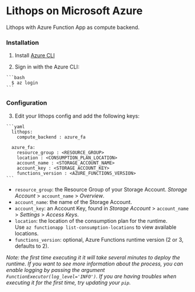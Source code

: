 # Lithops on Microsoft Azure

Lithops with Azure Function App as compute backend.

### Installation

  1. Install [Azure CLI](https://docs.microsoft.com/en-us/cli/azure/install-azure-cli?view=azure-cli-latest)
  
  2. Sign in with the Azure CLI:
  
    ```bash
      $ az login
    ```

### Configuration

  3. Edit your lithops config and add the following keys:

    ```yaml
      lithops:
        compute_backend : azure_fa
    
      azure_fa:
        resource_group : <RESOURCE_GROUP>
        location : <CONSUMPTION_PLAN_LOCATION>
        account_name : <STORAGE_ACCOUNT_NAME>
        account_key : <STORAGE_ACCOUNT_KEY>
        functions_version : <AZURE_FUNCTIONS_VERSION>
    ```
   - `resource_group`: the Resource Group of your Storage Account. *Storage Account* > `account_name` > *Overview*.
   - `account_name`: the name of the Storage Account.
   - `account_key`: an Account Key, found in *Storage Account* > `account_name` > *Settings* > *Access Keys*.
   - `location`: the location of the consumption plan for the runtime. \
      Use `az functionapp list-consumption-locations` to view available locations.
   - `functions_version`: optional, Azure Functions runtime version (2 or 3, defaults to 2).

  
*Note: the first time executing it it will take several minutes to deploy the runtime. If you want to see more information about the process, you can enable logging by passing the argument `FunctionExecutor(log_level='INFO')`. If you are having troubles when executing it for the first time, try updating your ```pip```.*
